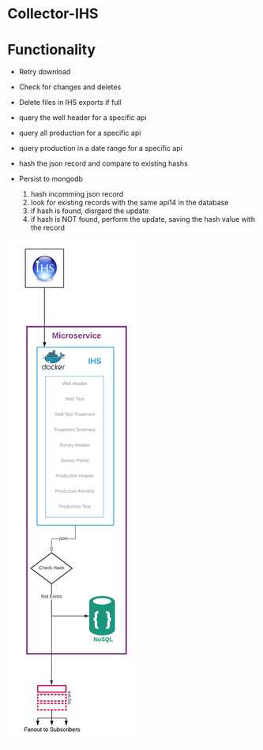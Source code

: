 # Collector-IHS

# Functionality

- Retry download

- Check for changes and deletes

- Delete files in IHS exports if full

- query the well header for a specific api

- query all production for a specific api

- query production in a date range for a specific api

- hash the json record and compare to existing hashs

- Persist to mongodb
  1. hash incomming json record
  2. look for existing records with the same api14 in the database
  3. if hash is found, disrgard the update
  4. if hash is NOT found, perform the update, saving the hash value with the record

![refarch](/doc/refarch.png)
